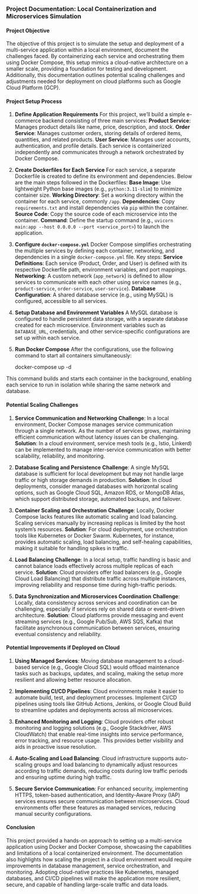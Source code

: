 ### Project Documentation: Local Containerization and Microservices Simulation



#### Project Objective
The objective of this project is to simulate the setup and deployment of a multi-service application within a local environment, document the challenges faced. 
By containerizing each service and orchestrating them using Docker Compose, this setup mimics a cloud-native architecture on a smaller scale, providing a foundation for testing and development. 
Additionally, this documentation outlines potential scaling challenges and adjustments needed for deployment on cloud platforms such as Google Cloud Platform (GCP).


#### Project Setup Process

1. **Define Application Requirements**
 For this project, we’ll build a simple e-commerce backend consisting of three main services:
   **Product Service**: Manages product details like name, price, description, and stock.
   **Order Service**: Manages customer orders, storing details of ordered items, quantities, and related products.
   **User Service**: Manages user accounts, authentication, and profile details.
 Each service is containerized independently and communicates through a network orchestrated by Docker Compose.

2. **Create Dockerfiles for Each Service**
 For each service, a separate Dockerfile is created to define its environment and dependencies. Below are the main steps followed in the Dockerfiles:
   **Base Image**: Use lightweight Python base images (e.g., `python:3.11-slim`) to minimize container size.
   **Working Directory**: Set a working directory within the container for each service, commonly `/app`.
   **Dependencies**: Copy `requirements.txt` and install dependencies via `pip` within the container.
   **Source Code**: Copy the source code of each microservice into the container.
   **Command**: Define the startup command (e.g., `uvicorn main:app --host 0.0.0.0 --port <service_port>`) to launch the application.

3. **Configure `docker-compose.yml`**
 Docker Compose simplifies orchestrating the multiple services by defining each container, networking, and dependencies in a single `docker-compose.yml` file.
 Key steps:
   **Service Definitions**: Each service (Product, Order, and User) is defined with its respective Dockerfile path, environment variables, and port mappings.
   **Networking**: A custom network (`app_network`) is defined to allow services to communicate with each other using service names (e.g., `product-service`, `order-service`, `user-service`).
   **Database Configuration**: A shared database service (e.g., using MySQL) is configured, accessible to all services.

4. **Setup Database and Environment Variables**
 A MySQL database is configured to handle persistent data storage, with a separate database created for each microservice.
 Environment variables such as `DATABASE_URL`, credentials, and other service-specific configurations are set up within each service.

5. **Run Docker Compose**
 After the configurations, use the following command to start all containers simultaneously:
     
     docker-compose up -d
   
 This command builds and starts each container in the background, enabling each service to run in isolation while sharing the same network and database.



#### Potential Scaling Challenges

1. **Service Communication and Networking**
 **Challenge**: In a local environment, Docker Compose manages service communication through a single network. As the number of services grows, maintaining efficient communication without latency issues can be challenging.
 **Solution**: In a cloud environment, service mesh tools (e.g., Istio, Linkerd) can be implemented to manage inter-service communication with better scalability, reliability, and monitoring.

2. **Database Scaling and Persistence**
 **Challenge**: A single MySQL database is sufficient for local development but may not handle large traffic or high storage demands in production.
 **Solution**: In cloud deployments, consider managed databases with horizontal scaling options, such as Google Cloud SQL, Amazon RDS, or MongoDB Atlas, which support distributed storage, automated backups, and failover.

3. **Container Scaling and Orchestration**
 **Challenge**: Locally, Docker Compose lacks features like automatic scaling and load balancing. Scaling services manually by increasing replicas is limited by the host system’s resources.
 **Solution**: For cloud deployment, use orchestration tools like Kubernetes or Docker Swarm. Kubernetes, for instance, provides automatic scaling, load balancing, and self-healing capabilities, making it suitable for handling spikes in traffic.

4. **Load Balancing**
 **Challenge**: In a local setup, traffic handling is basic and cannot balance loads effectively across multiple replicas of each service.
 **Solution**: Cloud providers offer load balancers (e.g., Google Cloud Load Balancing) that distribute traffic across multiple instances, improving reliability and response time during high-traffic periods.

5. **Data Synchronization and Microservices Coordination**
 **Challenge**: Locally, data consistency across services and coordination can be challenging, especially if services rely on shared data or event-driven architecture.
 **Solution**: Cloud platforms provide messaging and event streaming services (e.g., Google Pub/Sub, AWS SQS, Kafka) that facilitate asynchronous communication between services, ensuring eventual consistency and reliability.



#### Potential Improvements if Deployed on Cloud

1. **Using Managed Services**:
 Moving database management to a cloud-based service (e.g., Google Cloud SQL) would offload maintenance tasks such as backups, updates, and scaling, making the setup more resilient and allowing better resource allocation.

2. **Implementing CI/CD Pipelines**:
 Cloud environments make it easier to automate build, test, and deployment processes. Implement CI/CD pipelines using tools like GitHub Actions, Jenkins, or Google Cloud Build to streamline updates and deployments across all microservices.

3. **Enhanced Monitoring and Logging**:
 Cloud providers offer robust monitoring and logging solutions (e.g., Google Stackdriver, AWS CloudWatch) that enable real-time insights into service performance, error tracking, and resource usage. This provides better visibility and aids in proactive issue resolution.

4. **Auto-Scaling and Load Balancing**:
 Cloud infrastructure supports auto-scaling groups and load balancing to dynamically adjust resources according to traffic demands, reducing costs during low traffic periods and ensuring uptime during high traffic.

5. **Secure Service Communication**:
 For enhanced security, implementing HTTPS, token-based authentication, and Identity-Aware Proxy (IAP) services ensures secure communication between microservices. Cloud environments offer these features as managed services, reducing manual security configurations.



#### Conclusion

This project provided a hands-on approach to setting up a multi-service application using Docker and Docker Compose, showcasing the capabilities and limitations of a local containerized environment. The documentation also highlights how scaling the project in a cloud environment would require improvements in database management, service orchestration, and monitoring. Adopting cloud-native practices like Kubernetes, managed databases, and CI/CD pipelines will make the application more resilient, secure, and capable of handling large-scale traffic and data loads.
